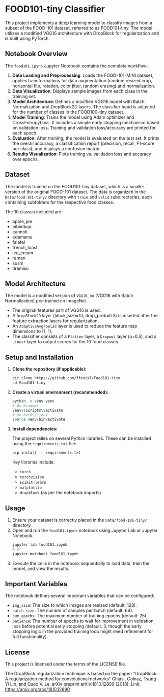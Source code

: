 # FOOD101-tiny Classifier

This project implements a deep learning model to classify images from a subset of the FOOD-101 dataset, referred to as FOOD101-tiny. The model utilizes a modified VGG16 architecture with DropBlock for regularization and is built using PyTorch.

## Notebook Overview

The `food101.ipynb` Jupyter Notebook contains the complete workflow:
1.  **Data Loading and Preprocessing**: Loads the FOOD-101-MINI dataset, applies transformations for data augmentation (random resized crop, horizontal flip, rotation, color jitter, random erasing) and normalization.
2.  **Data Visualization**: Displays sample images from each class in the training set.
3.  **Model Architecture**: Defines a modified VGG16 model with Batch Normalization and DropBlock2D layers. The classifier head is adjusted for the number of classes in the FOOD100-tiny dataset.
4.  **Model Training**: Trains the model using Adam optimizer and CrossEntropyLoss. It includes a simple early stopping mechanism based on validation loss. Training and validation loss/accuracy are printed for each epoch.
5.  **Evaluation**: After training, the model is evaluated on the test set. It prints the overall accuracy, a classification report (precision, recall, F1-score per class), and displays a confusion matrix.
6.  **Results Visualization**: Plots training vs. validation loss and accuracy over epochs.

## Dataset

The model is trained on the FOOD101-tiny dataset, which is a smaller version of the original FOOD-101 dataset. The data is organized in the `Data/food-101-tiny/` directory with `train` and `valid` subdirectories, each containing subfolders for the respective food classes.

The 10 classes included are:
- apple_pie
- bibimbap
- cannoli
- edamame
- falafel
- french_toast
- ice_cream
- ramen
- sushi
- tiramisu

## Model Architecture

The model is a modified version of `VGG16_bn` (VGG16 with Batch Normalization) pre-trained on ImageNet.
- The original features part of VGG16 is used.
- A `DropBlock2D` layer (block_size=10, drop_prob=0.3) is inserted after the feature extraction layers for regularization.
- An `AdaptiveAvgPool2d` layer is used to reduce the feature map dimensions to (1, 1).
- The classifier consists of a `Flatten` layer, a `Dropout` layer (p=0.5), and a `Linear` layer to output scores for the 10 food classes.

## Setup and Installation

1.  **Clone the repository (if applicable):**
   
    ```bash
    git clone https://github.com/ffenix7/Food101-tiny
    cd Food101-tiny
    ```

2.  **Create a virtual environment (recommended):**
   
    ```bash
    python -m venv venv
    # On Windows
    venv\\Scripts\\activate
    # On macOS/Linux
    source venv/bin/activate
    ```

3.  **Install dependencies:**
   
    The project relies on several Python libraries. These can be installed using the `requirements.txt` file:
    ```bash
    pip install -r requirements.txt
    ```
    Key libraries include:
    *   `torch`
    *   `torchvision`
    *   `scikit-learn`
    *   `matplotlib`
    *   `dropblock` (as per the notebook imports)

## Usage

1.  Ensure your dataset is correctly placed in the `Data/food-101-tiny/` directory.
2.  Open and run the `food101.ipynb` notebook using Jupyter Lab or Jupyter Notebook.
    ```bash
    jupyter lab food101.ipynb
    # or
    jupyter notebook food101.ipynb
    ```
3.  Execute the cells in the notebook sequentially to load data, train the model, and view the results.

## Important Variables

The notebook defines several important variables that can be configured:
- `img_size`: The size to which images are resized (default: 128).
- `batch_size`: The number of samples per batch (default: 64).
- `num_epochs`: The maximum number of training epochs (default: 25).
- `patience`: The number of epochs to wait for improvement in validation loss before potential early stopping (default: 3, though the early stopping logic in the provided training loop might need refinement for full functionality).

## License

This project is licensed under the terms of the LICENSE file.

The DropBlock regularization technique is based on the paper:
"DropBlock: A regularization method for convolutional networks"
Ghiasi, Golnaz, Tsung-Yi Lin, and Quoc V. Le.
arXiv preprint arXiv:1810.12890 (2018).
Link: https://arxiv.org/abs/1810.12890
